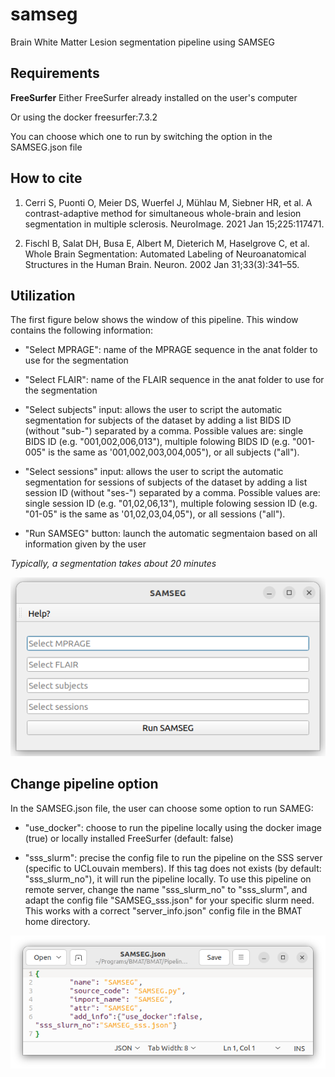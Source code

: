 # samseg
Brain White Matter Lesion segmentation pipeline using SAMSEG

## Requirements

**FreeSurfer**
Either FreeSurfer already installed on the user's computer

Or using the docker freesurfer:7.3.2 

You can choose which one to run by switching the option in the SAMSEG.json file

## How to cite
1. Cerri S, Puonti O, Meier DS, Wuerfel J, Mühlau M, Siebner HR, et al. A contrast-adaptive method for simultaneous whole-brain and lesion segmentation in multiple sclerosis. NeuroImage. 2021 Jan 15;225:117471. 

2. Fischl B, Salat DH, Busa E, Albert M, Dieterich M, Haselgrove C, et al. Whole Brain Segmentation: Automated Labeling of Neuroanatomical Structures in the Human Brain. Neuron. 2002 Jan 31;33(3):341–55. 


## Utilization

The first figure below shows the window of this pipeline. This window contains the following information:

* "Select MPRAGE": name of the MPRAGE sequence in the anat folder to use for the segmentation

* "Select FLAIR": name of the FLAIR sequence in the anat folder to use for the segmentation

* "Select subjects" input: allows the user to script the automatic segmentation for subjects of the dataset by adding a list BIDS ID (without "sub-") separated by a comma. Possible values are: single BIDS ID (e.g. "001,002,006,013"), multiple folowing BIDS ID (e.g. "001-005" is the same as '001,002,003,004,005"), or all subjects ("all").

* "Select sessions" input: allows the user to script the automatic segmentation for sessions of subjects of the dataset by adding a list session ID (without "ses-") separated by a comma. Possible values are: single session ID (e.g. "01,02,06,13"), multiple folowing session ID (e.g. "01-05" is the same as '01,02,03,04,05"), or all sessions ("all").

* "Run SAMSEG" button: launch the automatic segmentaion based on all information given by the user

*Typically, a segmentation takes about 20 minutes*


![SAMSEG window](Readme_pictures/SAMSEG_pipeline.png)

## Change pipeline option

In the SAMSEG.json file, the user can choose some option to run SAMEG:

* "use_docker": choose to run the pipeline locally using the docker image (true) or locally installed FreeSurfer (default: false)

* "sss_slurm": precise the config file to run the pipeline on the SSS server (specific to UCLouvain members). If this tag does not exists (by default: "sss_slurm_no"), it will run the pipeline locally. To use this pipeline on remote server, change the name "sss_slurm_no" to "sss_slurm", and adapt the config file "SAMSEG_sss.json" for your specific slurm need. This works with a correct "server_info.json" config file in the BMAT home directory.


![SAMSEG json file](Readme_pictures/SAMSEG_json.png)
